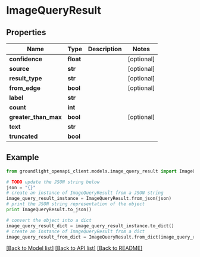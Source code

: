 # ImageQueryResult


## Properties
Name | Type | Description | Notes
------------ | ------------- | ------------- | -------------
**confidence** | **float** |  | [optional] 
**source** | **str** |  | [optional] 
**result_type** | **str** |  | [optional] 
**from_edge** | **bool** |  | [optional] 
**label** | **str** |  | 
**count** | **int** |  | 
**greater_than_max** | **bool** |  | [optional] 
**text** | **str** |  | 
**truncated** | **bool** |  | 

## Example

```python
from groundlight_openapi_client.models.image_query_result import ImageQueryResult

# TODO update the JSON string below
json = "{}"
# create an instance of ImageQueryResult from a JSON string
image_query_result_instance = ImageQueryResult.from_json(json)
# print the JSON string representation of the object
print ImageQueryResult.to_json()

# convert the object into a dict
image_query_result_dict = image_query_result_instance.to_dict()
# create an instance of ImageQueryResult from a dict
image_query_result_from_dict = ImageQueryResult.from_dict(image_query_result_dict)
```
[[Back to Model list]](../README.md#documentation-for-models) [[Back to API list]](../README.md#documentation-for-api-endpoints) [[Back to README]](../README.md)


